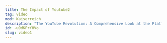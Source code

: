 ```yaml
---
title: The Impact of Youtube2
tag: video
mod: Kaiserreich
description: "The YouTube Revolution: A Comprehensive Look at the Platform's History, Functionality, and Influence on Global Culture, Media, and Communication."
id: -uOdKPrYHVo
slug: video1
---
```

